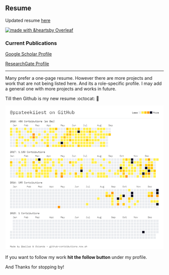 ## Resume



Updated resume [here](https://github.com/prateekiiest/Resume/blob/master/SWResumePrateek.pdf)

[![made with &heartsby Overleaf](https://img.shields.io/badge/made%20with%20%E2%9D%A4-by%20Overleaf-brightgreen.svg)](http://shields.io/#your-badge)


### Current Publications

[Google Scholar Profile](https://scholar.google.co.in/citations?hl=en&user=2CiQLkYAAAAJ)

[ResearchGate Profile](https://www.researchgate.net/profile/Prateek_Chanda)


---------------------------------------


Many prefer a one-page resume. However there are more projects and work that are not being listed here. And its a role-specific profile.
I may add a general one with more projects and works in future.

Till then Github is my new resume :octocat: :metal: 

![](https://github.com/prateekiiest/Resume/blob/master/contributions%20(3).png)

If you want to follow my work **hit the follow button** under my profile.

And Thanks for stopping by!
